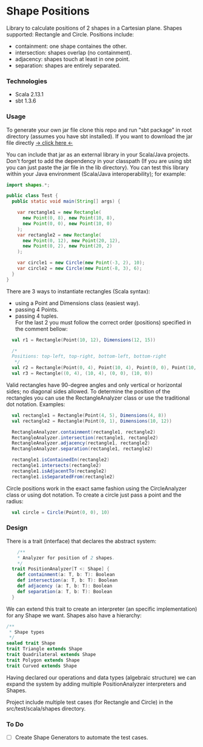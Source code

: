 # Shape Positions

Library to calculate positions of 2 shapes in a Cartesian plane. Shapes supported: Rectangle 
and Circle. Positions include:
- containment: one shape containes the other.
- intersection: shapes overlap (no containment).
- adjacency: shapes touch at least in one point.
- separation: shapes are entirely separated.

### Technologies

- Scala 2.13.1
- sbt 1.3.6

### Usage
To generate your own jar file clone this repo and run "sbt package" in root directory (assumes you have sbt installed). 
If you want to download the jar file directly [-> click here <-](https://cc6e750869d1bf4c575d93c62ceaffbd880f62fdc70d92005eedad24f5865.s3.amazonaws.com/rectangles2_2.13-0.1.jar)  

You can include that jar as an external library in your Scala/Java projects. Don't forget to 
add the dependency in your classpath (If you are using sbt you can just paste the jar file in the lib directory). 
You can test this library within your Java environment (Scala/Java interoperability); for example:
```java
import shapes.*;

public class Test {
  public static void main(String[] args) {

    var rectangle1 = new Rectangle(
      new Point(0, 8), new Point(10, 8),
      new Point(0, 0), new Point(10, 0)
    );
    var rectangle2 = new Rectangle(
      new Point(0, 12), new Point(20, 12),
      new Point(0, 2), new Point(20, 2)
    );

    var circle1 = new Circle(new Point(-3, 2), 10);
    var circle2 = new Circle(new Point(-8, 3), 6);
  }
}
```

There are 3 ways to instantiate rectangles (Scala syntax):
- using a Point and Dimensions class (easiest way).
- passing 4 Points.
- passing 4 tuples.  
For the last 2 you must follow the correct order (positions) specified in the comment bellow:
```scala
  val r1 = Rectangle(Point(10, 12), Dimensions(12, 15))

  /*
  Positions: top-left, top-right, bottom-left, bottom-right
   */
  val r2 = Rectangle(Point(0, 4), Point(10, 4), Point(0, 0), Point(10, 0))
  val r3 = Rectangle((0, 4), (10, 4), (0, 0), (10, 0))
```

Valid rectangles have 90-degree angles and only vertical or horizontal sides; no diagonal sides allowed.
To determine the position of the rectangles you can use the RectangleAnalyzer class or 
use the traditional dot notation. Examples:
```scala
  val rectangle1 = Rectangle(Point(4, 5), Dimensions(4, 8))
  val rectangle2 = Rectangle(Point(0, 1), Dimensions(10, 12))

  RectangleAnalyzer.containment(rectangle1, rectangle2)
  RectangleAnalyzer.intersection(rectangle1, rectangle2)
  RectangleAnalyzer.adjacency(rectangle1, rectangle2)
  RectangleAnalyzer.separation(rectangle1, rectangle2)

  rectangle1.isContainedIn(rectangle2)
  rectangle1.intersects(rectangle2)
  rectangle1.isAdjacentTo(rectangle2)
  rectangle1.isSeparatedFrom(rectangle2)
```

Circle positions work in the exact same fashion using the CircleAnalyzer class or using dot notation. 
To create a circle just pass a point and the radius:
```scala
  val circle = Circle(Point(0, 0), 10)
```

### Design

There is a trait (interface) that declares the abstract system:
```scala
    /**
    * Analyzer for position of 2 shapes.
    */
  trait PositionAnalyzer[T <: Shape] {
    def containment(a: T, b: T): Boolean
    def intersection(a: T, b: T): Boolean
    def adjacency (a: T, b: T): Boolean
    def separation(a: T, b: T): Boolean
  }
```
We can extend this trait to create an interpreter (an specific implementation) for any Shape we want. 
Shapes also have a hierarchy:
```scala
/**
 * Shape types
 */
sealed trait Shape
trait Triangle extends Shape
trait Quadrilateral extends Shape
trait Polygon extends Shape
trait Curved extends Shape
```
Having declared our operations and data types (algebraic structure) we can expand the system by adding multiple 
PositionAnalyzer interpreters and Shapes.

Project include multiple test cases (for Rectangle and Circle) in the src/test/scala/shapes directory. 

### To Do

- [ ] Create Shape Generators to automate the test cases. 


